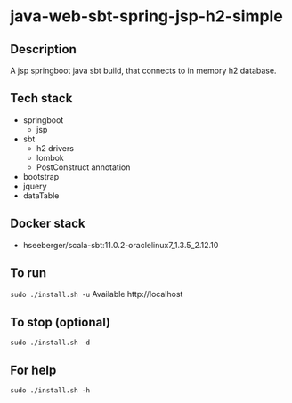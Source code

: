 # java-web-sbt-spring-jsp-h2-simple

## Description
A jsp springboot java sbt build,
that connects to in memory h2 database.

## Tech stack
- springboot
  - jsp
- sbt
  - h2 drivers
  - lombok
  - PostConstruct annotation
- bootstrap
- jquery
- dataTable

## Docker stack
- hseeberger/scala-sbt:11.0.2-oraclelinux7_1.3.5_2.12.10

## To run
`sudo ./install.sh -u`
Available http://localhost

## To stop (optional)
`sudo ./install.sh -d`

## For help
`sudo ./install.sh -h`
